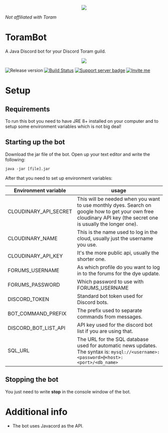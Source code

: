 <p align="center"><img src="https://www.pngkit.com/png/full/383-3831540_-toram-online-logo.png" /></p>
<i>Not affiliated with Toram</i>

# ToramBot
A Java Discord bot for your Discord Toram guild.
<p align="center"><img src="https://raw.githubusercontent.com/ZastrixArundell/ToramBot/master/images/ts-banner.png" /></p>

![Release version](https://img.shields.io/github/v/release/zastrixarundell/torambot) [![Build Status](https://travis-ci.com/zastrixarundell/dbio.svg?branch=master)](https://travis-ci.com/zastrixarundell/ToramBot) [![Support server badge](https://img.shields.io/static/v1?label=Support%20server&message=Click%20me&logo=discord&logoColor=white&color=7289da)](https://discord.gg/MdASH22) [![Invite me](https://img.shields.io/static/v1?label=Invite%20me&message=Click%20me&logo=discord&logoColor=white&color=7289da)](https://discordapp.com/oauth2/authorize?client_id=600302983305101323&scope=bot&permissions=0)

# Setup

## Requirements
To run this bot you need to have JRE 8+ installed on your computer and to setup some environment variables which is not big deal!

 
## Starting up the bot
Download the jar file of the bot. Open up your text editor and write the following:
 
    java -jar [file].jar
    
After that you need to set up environment variables:

|Environment variable|usage|
|--|--|
|CLOUDINARY_API_SECRET|This will be needed when you want to use monthly dyes. Search on google how to get your own free cloudinary API key (the secret one is usually the longer one).|
|CLOUDINARY_NAME|This is the name used to log in the cloud, usually just the username you use.|
|CLOUDINARY_API_KEY|It's the more public api, usually the shorter one.|
|FORUMS_USERNAME|As which profile do you want to log in to the forums for the dye update.|
|FORUMS_PASSWORD|Which password to use with FORUMS_USERNAME|
|DISCORD_TOKEN|Standard bot token used for Discord bots.|
|BOT_COMMAND_PREFIX|The prefix used to separate commands from messages.|
|DISCORD_BOT_LIST_API|API key used for the discord bot list if you are using that.|
|SQL_URL|The URL for the SQL database used for automatic news updates. The syntax is: `mysql://<username>:<password>@<host>:<port>/<db_name>`|
  
## Stopping the bot
You just need to write **stop** in the console window of the bot.

# Additional info
- The bot uses Javacord as the API. 

